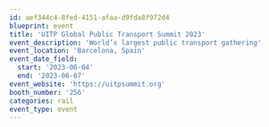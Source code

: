 ```yaml
---
id: aef344c4-8fed-4151-afaa-d9fda8f972d4
blueprint: event
title: 'UITP Global Public Transport Summit 2023'
event_description: 'World’s largest public transport gathering'
event_location: 'Barcelona, Spain'
event_date_field:
  start: '2023-06-04'
  end: '2023-06-07'
event_website: 'https://uitpsummit.org'
booth_number: '256'
categories: rail
event_type: event
---
```

